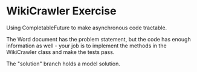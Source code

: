 # WikiCrawler Exercise

Using CompletableFuture to make asynchronous code tractable.

The Word document has the problem statement, but the code has enough information as well - your job is to implement the methods in the WikiCrawler class and make the tests pass.

The "solution" branch holds a model solution.